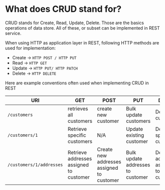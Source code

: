 # What does CRUD stand for?
CRUD stands for Create, Read, Update, Delete. Those are the basics operations of data store. All of these, or subset 
can be implemented in REST service.

When using HTTP as application layer in REST, following HTTP methods are used for implementation:
- Create -> ```HTTP POST / HTTP PUT```
- Read -> ```HTTP GET```
- Update -> ```HTTP PUT/ HTTP PATCH```
- Delete -> ```HTTP DELETE```

Here are example conventions often used when implementing CRUD in REST


| URI | GET  | POST  |  PUT | DELETE |
| ----   | --- | --- | --- | --- |
| ```/customers``` | retrieves all customers | create new customer | Bulk update customers  |  Delete all customers |
| ```/customers/1``` | Retrieve specific customers | N/A |  Update existing customer  |  Delete specific customer |
| ```/customers/1/addresses``` | Retrieve addresses assigned to customer | Create new addresses assigned to customer |  Bulk update addresses to customer  |  Delete all addresses assgined to customer|